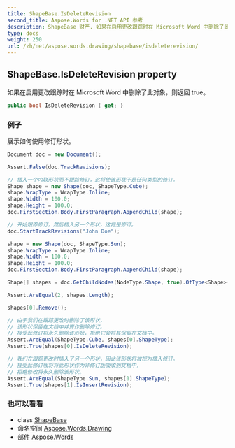 ```yaml
---
title: ShapeBase.IsDeleteRevision
second_title: Aspose.Words for .NET API 参考
description: ShapeBase 财产. 如果在启用更改跟踪时在 Microsoft Word 中删除了此对象则返回 true
type: docs
weight: 250
url: /zh/net/aspose.words.drawing/shapebase/isdeleterevision/
---
```

## ShapeBase.IsDeleteRevision property

如果在启用更改跟踪时在 Microsoft Word 中删除了此对象，则返回 true。

```csharp
public bool IsDeleteRevision { get; }
```

### 例子

展示如何使用修订形状。

```csharp
Document doc = new Document();

Assert.False(doc.TrackRevisions);

// 插入一个内联形状而不跟踪修订，这将使该形状不是任何类型的修订。
Shape shape = new Shape(doc, ShapeType.Cube);
shape.WrapType = WrapType.Inline;
shape.Width = 100.0;
shape.Height = 100.0;
doc.FirstSection.Body.FirstParagraph.AppendChild(shape);

// 开始跟踪修订，然后插入另一个形状，这将是修订。
doc.StartTrackRevisions("John Doe");

shape = new Shape(doc, ShapeType.Sun);
shape.WrapType = WrapType.Inline;
shape.Width = 100.0;
shape.Height = 100.0;
doc.FirstSection.Body.FirstParagraph.AppendChild(shape);

Shape[] shapes = doc.GetChildNodes(NodeType.Shape, true).OfType<Shape>().ToArray();

Assert.AreEqual(2, shapes.Length);

shapes[0].Remove();

// 由于我们在跟踪更改时删除了该形状，
// 该形状保留在文档中并算作删除修订。
// 接受此修订将永久删除该形状，拒绝它会将其保留在文档中。
Assert.AreEqual(ShapeType.Cube, shapes[0].ShapeType);
Assert.True(shapes[0].IsDeleteRevision);

// 我们在跟踪更改时插入了另一个形状，因此该形状将被视为插入修订。
// 接受此修订版将将此形状作为非修订版吸收到文档中，
// 拒绝修改将永久删除该形状。
Assert.AreEqual(ShapeType.Sun, shapes[1].ShapeType);
Assert.True(shapes[1].IsInsertRevision);
```

### 也可以看看

* class [ShapeBase](../)
* 命名空间 [Aspose.Words.Drawing](../../shapebase/)
* 部件 [Aspose.Words](../../../)


